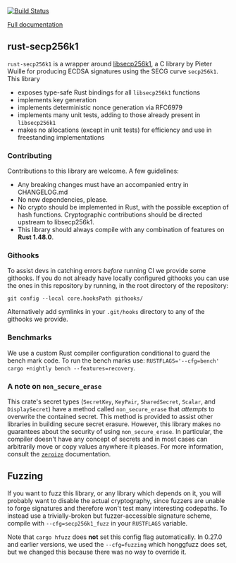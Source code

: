 [![Build Status](https://travis-ci.org/rust-bitcoin/rust-secp256k1.png?branch=master)](https://travis-ci.org/rust-bitcoin/rust-secp256k1)

[Full documentation](https://docs.rs/secp256k1/)

## rust-secp256k1

`rust-secp256k1` is a wrapper around [libsecp256k1](https://github.com/bitcoin-core/secp256k1),
a C library by Pieter Wuille for producing ECDSA signatures using the SECG curve
`secp256k1`. This library
* exposes type-safe Rust bindings for all `libsecp256k1` functions
* implements key generation
* implements deterministic nonce generation via RFC6979
* implements many unit tests, adding to those already present in `libsecp256k1`
* makes no allocations (except in unit tests) for efficiency and use in freestanding implementations

### Contributing

Contributions to this library are welcome. A few guidelines:

* Any breaking changes must have an accompanied entry in CHANGELOG.md
* No new dependencies, please.
* No crypto should be implemented in Rust, with the possible exception of hash functions. Cryptographic contributions should be directed upstream to libsecp256k1.
* This library should always compile with any combination of features on **Rust 1.48.0**.

### Githooks

To assist devs in catching errors _before_ running CI we provide some githooks. If you do not
already have locally configured githooks you can use the ones in this repository by running, in the
root directory of the repository:
```
git config --local core.hooksPath githooks/
```

Alternatively add symlinks in your `.git/hooks` directory to any of the githooks we provide.

### Benchmarks

We use a custom Rust compiler configuration conditional to guard the bench mark code. To run the
bench marks use: `RUSTFLAGS='--cfg=bench' cargo +nightly bench --features=recovery`.

### A note on `non_secure_erase`

This crate's secret types (`SecretKey`, `KeyPair`, `SharedSecret`, `Scalar`, and `DisplaySecret`)
have a method called `non_secure_erase` that *attempts* to overwrite the contained secret. This
method is provided to assist other libraries in building secure secret erasure. However, this
library makes no guarantees about the security of using `non_secure_erase`. In particular,
the compiler doesn't have any concept of secrets and in most cases can arbitrarily move or copy
values anywhere it pleases. For more information, consult the [`zeroize`](https://docs.rs/zeroize)
documentation.

## Fuzzing

If you want to fuzz this library, or any library which depends on it, you will
probably want to disable the actual cryptography, since fuzzers are unable to
forge signatures and therefore won't test many interesting codepaths. To instead
use a trivially-broken but fuzzer-accessible signature scheme, compile with
`--cfg=secp256k1_fuzz` in your `RUSTFLAGS` variable.

Note that `cargo hfuzz` does **not** set this config flag automatically. In 0.27.0
and earlier versions, we used the `--cfg=fuzzing` which honggfuzz does set, but we
changed this because there was no way to override it.

